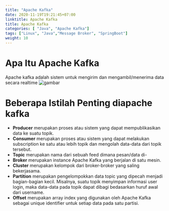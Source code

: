 ```yaml
---
title: "Apache Kafka"
date: 2020-11-19T19:21:45+07:00
linktitle: Apache Kafka
title: Apache Kafka
categories: [ "Java", "Apache Kafka"]
tags: ["Linux", "Java","Message Broker", "SpringBoot"]
weight: 10
---
```


# Apa Itu Apache Kafka 
Apache kafka adalah sistem untuk mengirim dan mengambil/menerima data secara realtime 
![gambar](img/apachekafka.png)
# Beberapa Istilah Penting diapache kafka 

 - **Producer** merupakan proses atau sistem yang dapat mempublikasikan data ke suatu topik. 
 - **Consumer** merupakan proses atau sistem yang dapat melakukan subscription ke satu atau lebih topik dan mengolah data-data dari topik tersebut.
 - **Topic** merupakan nama dari sebuah feed dimana pesan/data di-
 - **Broker** merupakan instance Apache Kafka yang berjalan di satu mesin.
 - **Cluster** merupakan kelompok dari broker-broker yang saling bekerjasama.
 - **Partition** merupakan pengelompokkan data topic yang dipecah menjadi bagian-bagian kecil. Misalnya, suatu topik menyimpan informasi user login, maka data-data pada topik dapat dibagi bedasarkan huruf awal dari username.
 - **Offset** merupakan array index yang digunakan oleh Apache Kafka sebagai unique identifier untuk setiap data pada satu partisi.


